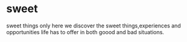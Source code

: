 # sweet
sweet things only
here we discover the sweet things,experiences and opportunities life has to offer in both goood and bad situations.
